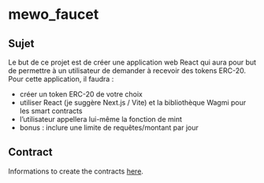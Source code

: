# mewo_faucet

## Sujet

Le but de ce projet est de créer une application web
React qui aura pour but de permettre à un utilisateur
de demander à recevoir des tokens ERC-20. Pour
cette application, il faudra :
* créer un token ERC-20 de votre choix
* utiliser React (je suggère Next.js / Vite) et la bibliothèque Wagmi pour les smart contracts
* l’utilisateur appellera lui-même la fonction de mint
* bonus : inclure une limite de requêtes/montant par jour

## Contract

Informations to create the contracts [here](./apps/contract/README.md).